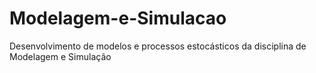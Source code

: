 # Modelagem-e-Simulacao
Desenvolvimento de modelos e processos estocásticos da disciplina de Modelagem e Simulação
